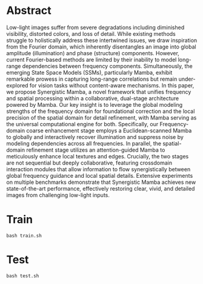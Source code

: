 # Abstract
Low-light images suffer from severe degradations including diminished visibility, distorted colors, and loss of detail. While existing methods struggle to holistically address these intertwined issues, we draw inspiration from the Fourier domain, which inherently disentangles an image into global amplitude (illumination) and phase (structure) components. However, current Fourier-based methods are limited by their inability to model long-range dependencies between frequency components. Simultaneously, the emerging State Space Models (SSMs), particularly Mamba, exhibit remarkable prowess in capturing long-range correlations but remain under-explored for vision tasks without content-aware mechanisms. In this paper, we propose Synergistic Mamba, a novel framework that unifies frequency and spatial processing within a collaborative, dual-stage architecture powered by Mamba. Our key insight is to leverage the global modeling strengths of the frequency domain for foundational correction and the local precision of the spatial domain for detail refinement, with Mamba serving as the universal computational engine for both. Specifically, our Frequency-domain coarse enhancement stage employs a Euclidean-scanned Mamba to globally and interactively recover illumination and suppress noise by modeling dependencies across all frequencies. In parallel, the spatial-domain refinement stage utilizes an attention-guided Mamba to meticulously enhance local textures and edges. Crucially, the two stages are not sequential but deeply collaborative, featuring crossdomain interaction modules that allow information to flow synergistically between global frequency guidance and local spatial details. Extensive experiments on multiple benchmarks demonstrate that Synergistic Mamba achieves new state-of-the-art performance, effectively restoring clear, vivid, and detailed images from challenging low-light inputs.
# Train
```shell
bash train.sh
```
# Test
```shell
bash test.sh
```
